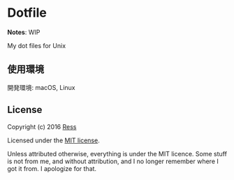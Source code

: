 # Dotfile

**Notes**: WIP

My dot files for Unix

## 使用環境
開発環境: macOS, Linux

## License

Copyright (c) 2016 [Ress](https://ress.mit-license.org/2016)

Licensed under the [MIT license](LICENSE).

Unless attributed otherwise, everything is under the MIT licence. 
Some stuff is not from me, and without attribution, and I no longer remember where I got it from. 
I apologize for that.

<!-- :vim:foldmethod=expr: -->
